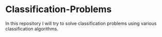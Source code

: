 # Classification-Problems
In this repository I will try to solve classification problems using various classification algorithms.
